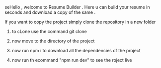 seHello , welcome to  Resume Builder .
Here u can build your resume in seconds and download a copy of the same .


If you want to copy the project simply clone the repository in a new folder 
1. to cLone use the command 
git clone

2. now move to the directory of the project
3. now run npm i to download all the dependencies of the project 
4. now run th ecommand "npm run dev" to  see the roject live

